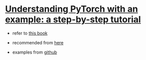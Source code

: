 # [Understanding PyTorch with an example: a step-by-step tutorial](https://towardsdatascience.com/understanding-pytorch-with-an-example-a-step-by-step-tutorial-81fc5f8c4e8e)

* refer to [this book](https://leanpub.com/pytorch/) 

* recommended from [here](https://youtu.be/2n_uoGOPoVk) 

* examples from [github](https://github.com/dvgodoy/PyTorchStepByStep) 

  

